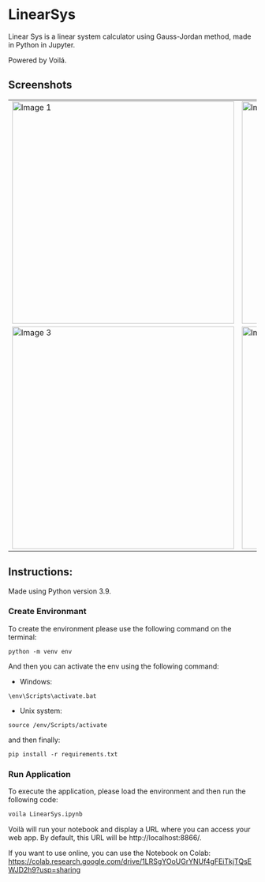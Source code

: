 # LinearSys
Linear Sys is a linear system calculator using Gauss-Jordan method, made in Python in Jupyter.

Powered by Voilá.

## Screenshots

<table>
  <tr>
    <td><img src="/Users/danniel.vieira/Documents/PUC/GAAL/trabalho_combLinear/photos/Captura de Tela 2023-06-06 às 23.44.17.png" alt="Image 1" width="450"/></td>
    <td><img src="/Users/danniel.vieira/Documents/PUC/GAAL/trabalho_combLinear/photos/Captura de Tela 2023-06-06 às 23.44.47.png" alt="Image 2" width="450"/></td>
  </tr>
  <tr>
    <td><img src="/Users/danniel.vieira/Documents/PUC/GAAL/trabalho_combLinear/photos/Captura de Tela 2023-06-06 às 23.45.03.png" alt="Image 3" width="450"/></td>
    <td><img src="/Users/danniel.vieira/Documents/PUC/GAAL/trabalho_combLinear/photos/Captura de Tela 2023-06-06 às 23.45.21.png" alt="Image 4" width="450"/></td>
  </tr>
</table>



## Instructions:

Made using Python version 3.9.

### Create Environmant

To create the environment please use the following command on the terminal:

```
python -m venv env
```

And then you can activate the env using the following command:

* Windows:
```
\env\Scripts\activate.bat
```

* Unix system:
```
source /env/Scripts/activate
```

and then finally:

```
pip install -r requirements.txt
```

### Run Application

To execute the application, please load the environment and then run the following code:

```sh
voila LinearSys.ipynb
```

Voilà will run your notebook and display a URL where you can access your web app. By default, this URL will be http://localhost:8866/.

If you want to use online, you can use the Notebook on Colab: https://colab.research.google.com/drive/1LRSgYOoUGrYNUf4gFEiTkjTQsEWJD2h9?usp=sharing